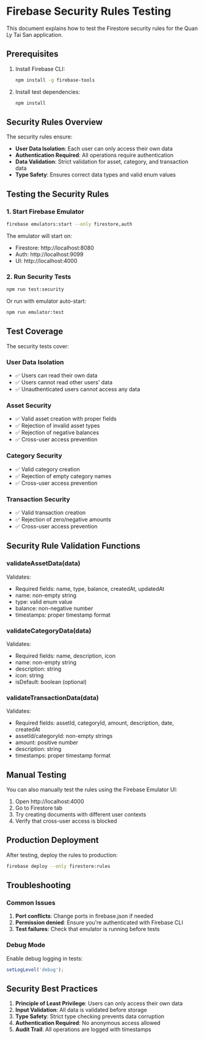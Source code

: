 # Firebase Security Rules Testing

This document explains how to test the Firestore security rules for the Quan Ly Tai San application.

## Prerequisites

1. Install Firebase CLI:
   ```bash
   npm install -g firebase-tools
   ```

2. Install test dependencies:
   ```bash
   npm install
   ```

## Security Rules Overview

The security rules ensure:
- **User Data Isolation**: Each user can only access their own data
- **Authentication Required**: All operations require authentication
- **Data Validation**: Strict validation for asset, category, and transaction data
- **Type Safety**: Ensures correct data types and valid enum values

## Testing the Security Rules

### 1. Start Firebase Emulator

```bash
firebase emulators:start --only firestore,auth
```

The emulator will start on:
- Firestore: http://localhost:8080
- Auth: http://localhost:9099
- UI: http://localhost:4000

### 2. Run Security Tests

```bash
npm run test:security
```

Or run with emulator auto-start:
```bash
npm run emulator:test
```

## Test Coverage

The security tests cover:

### User Data Isolation
- ✅ Users can read their own data
- ✅ Users cannot read other users' data
- ✅ Unauthenticated users cannot access any data

### Asset Security
- ✅ Valid asset creation with proper fields
- ✅ Rejection of invalid asset types
- ✅ Rejection of negative balances
- ✅ Cross-user access prevention

### Category Security
- ✅ Valid category creation
- ✅ Rejection of empty category names
- ✅ Cross-user access prevention

### Transaction Security
- ✅ Valid transaction creation
- ✅ Rejection of zero/negative amounts
- ✅ Cross-user access prevention

## Security Rule Validation Functions

### validateAssetData(data)
Validates:
- Required fields: name, type, balance, createdAt, updatedAt
- name: non-empty string
- type: valid enum value
- balance: non-negative number
- timestamps: proper timestamp format

### validateCategoryData(data)
Validates:
- Required fields: name, description, icon
- name: non-empty string
- description: string
- icon: string
- isDefault: boolean (optional)

### validateTransactionData(data)
Validates:
- Required fields: assetId, categoryId, amount, description, date, createdAt
- assetId/categoryId: non-empty strings
- amount: positive number
- description: string
- timestamps: proper timestamp format

## Manual Testing

You can also manually test the rules using the Firebase Emulator UI:

1. Open http://localhost:4000
2. Go to Firestore tab
3. Try creating documents with different user contexts
4. Verify that cross-user access is blocked

## Production Deployment

After testing, deploy the rules to production:

```bash
firebase deploy --only firestore:rules
```

## Troubleshooting

### Common Issues

1. **Port conflicts**: Change ports in firebase.json if needed
2. **Permission denied**: Ensure you're authenticated with Firebase CLI
3. **Test failures**: Check that emulator is running before tests

### Debug Mode

Enable debug logging in tests:
```javascript
setLogLevel('debug');
```

## Security Best Practices

1. **Principle of Least Privilege**: Users can only access their own data
2. **Input Validation**: All data is validated before storage
3. **Type Safety**: Strict type checking prevents data corruption
4. **Authentication Required**: No anonymous access allowed
5. **Audit Trail**: All operations are logged with timestamps